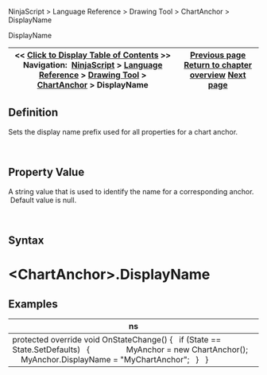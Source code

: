 ﻿


NinjaScript \> Language Reference \> Drawing Tool \> ChartAnchor \> DisplayName






















DisplayName







| \<\< [Click to Display Table of Contents](displayname.md) \>\> **Navigation:**     [NinjaScript](ninjascript-1.md) \> [Language Reference](language_reference_wip-1.md) \> [Drawing Tool](drawing_tools-1.md) \> [ChartAnchor](chartanchor-1.md) \> DisplayName | [Previous page](copydatavalues-1.md) [Return to chapter overview](chartanchor-1.md) [Next page](drawingtool-1.md) |
| --- | --- |











## Definition


Sets the display name prefix used for all properties for a chart anchor. 


 


## Property Value


A string value that is used to identify the name for a corresponding anchor.  Default value is null.


 


## Syntax


# \<ChartAnchor\>.DisplayName


## 


## Examples




| ns |
| --- |
| protected override void OnStateChange() {    if (State \=\= State.SetDefaults)    {                  MyAnchor \= new ChartAnchor();        MyAnchor.DisplayName \= "MyChartAnchor";    }    } |










